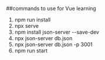 ##commands to use for Vue learning
1. npm run install 
2. npx serve
3. npm install json-server --save-dev
4. npx json-server db.json
5. npx json-server db.json -p 3001
6. npm run start